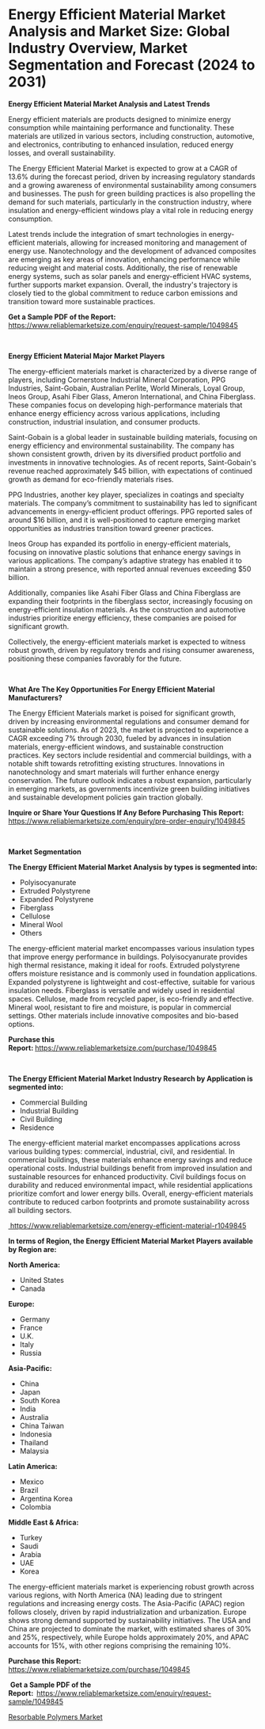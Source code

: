 <p><h1>Energy Efficient Material Market Analysis and Market Size: Global Industry Overview, Market Segmentation and Forecast (2024 to 2031)</h1></p><p><strong>Energy Efficient Material Market Analysis and Latest Trends</strong></p>
<p><p>Energy efficient materials are products designed to minimize energy consumption while maintaining performance and functionality. These materials are utilized in various sectors, including construction, automotive, and electronics, contributing to enhanced insulation, reduced energy losses, and overall sustainability. </p><p>The Energy Efficient Material Market is expected to grow at a CAGR of 13.6% during the forecast period, driven by increasing regulatory standards and a growing awareness of environmental sustainability among consumers and businesses. The push for green building practices is also propelling the demand for such materials, particularly in the construction industry, where insulation and energy-efficient windows play a vital role in reducing energy consumption.</p><p>Latest trends include the integration of smart technologies in energy-efficient materials, allowing for increased monitoring and management of energy use. Nanotechnology and the development of advanced composites are emerging as key areas of innovation, enhancing performance while reducing weight and material costs. Additionally, the rise of renewable energy systems, such as solar panels and energy-efficient HVAC systems, further supports market expansion. Overall, the industry's trajectory is closely tied to the global commitment to reduce carbon emissions and transition toward more sustainable practices.</p></p>
<p><strong>Get a Sample PDF of the Report:&nbsp;</strong> <a href="https://www.reliablemarketsize.com/enquiry/request-sample/1049845?utm_campaign=1886&utm_medium=2&utm_source=Github&utm_content=ia&utm_term=28122024&utm_id=energy-efficient-material">https://www.reliablemarketsize.com/enquiry/request-sample/1049845</a></p>
<p>&nbsp;</p>
<p><strong>Energy Efficient Material Major Market Players</strong></p>
<p><p>The energy-efficient materials market is characterized by a diverse range of players, including Cornerstone Industrial Mineral Corporation, PPG Industries, Saint-Gobain, Australian Perlite, World Minerals, Loyal Group, Ineos Group, Asahi Fiber Glass, Ameron International, and China Fiberglass. These companies focus on developing high-performance materials that enhance energy efficiency across various applications, including construction, industrial insulation, and consumer products.</p><p>Saint-Gobain is a global leader in sustainable building materials, focusing on energy efficiency and environmental sustainability. The company has shown consistent growth, driven by its diversified product portfolio and investments in innovative technologies. As of recent reports, Saint-Gobain's revenue reached approximately $45 billion, with expectations of continued growth as demand for eco-friendly materials rises.</p><p>PPG Industries, another key player, specializes in coatings and specialty materials. The company’s commitment to sustainability has led to significant advancements in energy-efficient product offerings. PPG reported sales of around $16 billion, and it is well-positioned to capture emerging market opportunities as industries transition toward greener practices.</p><p>Ineos Group has expanded its portfolio in energy-efficient materials, focusing on innovative plastic solutions that enhance energy savings in various applications. The company’s adaptive strategy has enabled it to maintain a strong presence, with reported annual revenues exceeding $50 billion.</p><p>Additionally, companies like Asahi Fiber Glass and China Fiberglass are expanding their footprints in the fiberglass sector, increasingly focusing on energy-efficient insulation materials. As the construction and automotive industries prioritize energy efficiency, these companies are poised for significant growth.</p><p>Collectively, the energy-efficient materials market is expected to witness robust growth, driven by regulatory trends and rising consumer awareness, positioning these companies favorably for the future.</p></p>
<p>&nbsp;</p>
<p><strong>What Are The Key Opportunities For Energy Efficient Material Manufacturers?</strong></p>
<p><p>The Energy Efficient Materials market is poised for significant growth, driven by increasing environmental regulations and consumer demand for sustainable solutions. As of 2023, the market is projected to experience a CAGR exceeding 7% through 2030, fueled by advances in insulation materials, energy-efficient windows, and sustainable construction practices. Key sectors include residential and commercial buildings, with a notable shift towards retrofitting existing structures. Innovations in nanotechnology and smart materials will further enhance energy conservation. The future outlook indicates a robust expansion, particularly in emerging markets, as governments incentivize green building initiatives and sustainable development policies gain traction globally.</p></p>
<p><strong>Inquire or Share Your Questions If Any Before Purchasing This Report:</strong> <a href="https://www.reliablemarketsize.com/enquiry/pre-order-enquiry/1049845?utm_campaign=1886&utm_medium=2&utm_source=Github&utm_content=ia&utm_term=28122024&utm_id=energy-efficient-material">https://www.reliablemarketsize.com/enquiry/pre-order-enquiry/1049845</a></p>
<p>&nbsp;</p>
<p><strong>Market Segmentation</strong></p>
<p><strong>The Energy Efficient Material Market Analysis by types is segmented into:</strong></p>
<p><ul><li>Polyisocyanurate</li><li>Extruded Polystyrene</li><li>Expanded Polystyrene</li><li>Fiberglass</li><li>Cellulose</li><li>Mineral Wool</li><li>Others</li></ul></p>
<p><p>The energy-efficient material market encompasses various insulation types that improve energy performance in buildings. Polyisocyanurate provides high thermal resistance, making it ideal for roofs. Extruded polystyrene offers moisture resistance and is commonly used in foundation applications. Expanded polystyrene is lightweight and cost-effective, suitable for various insulation needs. Fiberglass is versatile and widely used in residential spaces. Cellulose, made from recycled paper, is eco-friendly and effective. Mineral wool, resistant to fire and moisture, is popular in commercial settings. Other materials include innovative composites and bio-based options.</p></p>
<p><strong>Purchase this Report:&nbsp;</strong><a href="https://www.reliablemarketsize.com/purchase/1049845?utm_campaign=1886&utm_medium=2&utm_source=Github&utm_content=ia&utm_term=28122024&utm_id=energy-efficient-material">https://www.reliablemarketsize.com/purchase/1049845</a></p>
<p>&nbsp;</p>
<p><strong>The Energy Efficient Material Market Industry Research by Application is segmented into:</strong></p>
<p><ul><li>Commercial Building</li><li>Industrial Building</li><li>Civil Building</li><li>Residence</li></ul></p>
<p><p>The energy-efficient material market encompasses applications across various building types: commercial, industrial, civil, and residential. In commercial buildings, these materials enhance energy savings and reduce operational costs. Industrial buildings benefit from improved insulation and sustainable resources for enhanced productivity. Civil buildings focus on durability and reduced environmental impact, while residential applications prioritize comfort and lower energy bills. Overall, energy-efficient materials contribute to reduced carbon footprints and promote sustainability across all building sectors.</p></p>
<p><a href="https://www.reliablemarketsize.com/energy-efficient-material-r1049845?utm_campaign=1886&utm_medium=2&utm_source=Github&utm_content=ia&utm_term=28122024&utm_id=energy-efficient-material">&nbsp;https://www.reliablemarketsize.com/energy-efficient-material-r1049845</a></p>
<p><strong>In terms of Region, the Energy Efficient Material Market Players available by Region are:</strong></p>
<p>
    <p> <strong> North America: </strong>
        <ul>
            <li>United States</li>
            <li>Canada</li>
        </ul>
        </p> 
    <p> <strong> Europe: </strong>
        <ul>
            <li>Germany</li>
            <li>France</li>
            <li>U.K.</li>
            <li>Italy</li>
            <li>Russia</li>
        </ul>
        </p> 
    <p> <strong> Asia-Pacific: </strong>
        <ul>
            <li>China</li>
            <li>Japan</li>
            <li>South Korea</li>
            <li>India</li>
            <li>Australia</li>
            <li>China Taiwan</li>
            <li>Indonesia</li>
            <li>Thailand</li>
            <li>Malaysia</li>
        </ul>
        </p> 
    <p> <strong> Latin America: </strong>
        <ul>
            <li>Mexico</li>
            <li>Brazil</li>
            <li>Argentina Korea</li>
            <li>Colombia</li>
        </ul>
        </p> 
    <p> <strong> Middle East & Africa: </strong>
        <ul>
            <li>Turkey</li>
            <li>Saudi</li>
            <li>Arabia</li>
            <li>UAE</li>
            <li>Korea</li>
        </ul>
    </p>
    </p>
<p><p>The energy-efficient materials market is experiencing robust growth across various regions, with North America (NA) leading due to stringent regulations and increasing energy costs. The Asia-Pacific (APAC) region follows closely, driven by rapid industrialization and urbanization. Europe shows strong demand supported by sustainability initiatives. The USA and China are projected to dominate the market, with estimated shares of 30% and 25%, respectively, while Europe holds approximately 20%, and APAC accounts for 15%, with other regions comprising the remaining 10%.</p></p>
<p><strong>Purchase this Report: </strong><a href="https://www.reliablemarketsize.com/purchase/1049845?utm_campaign=1886&utm_medium=2&utm_source=Github&utm_content=ia&utm_term=28122024&utm_id=energy-efficient-material">https://www.reliablemarketsize.com/purchase/1049845</a></p>
<p>&nbsp;<strong>Get a Sample PDF of the Report:&nbsp;&nbsp;</strong><a href="https://www.reliablemarketsize.com/enquiry/request-sample/1049845?utm_campaign=1886&utm_medium=2&utm_source=Github&utm_content=ia&utm_term=28122024&utm_id=energy-efficient-material">https://www.reliablemarketsize.com/enquiry/request-sample/1049845</a></p>
<p><strong></strong></p>
<p><p><a href="https://github.com/vimar16th/Market-Research-Report-List-7/blob/main/resorbable-polymers-market.md?utm_campaign=1886&utm_medium=2&utm_source=Github&utm_content=ia&utm_term=28122024&utm_id=energy-efficient-material">Resorbable Polymers Market</a></p></p>
